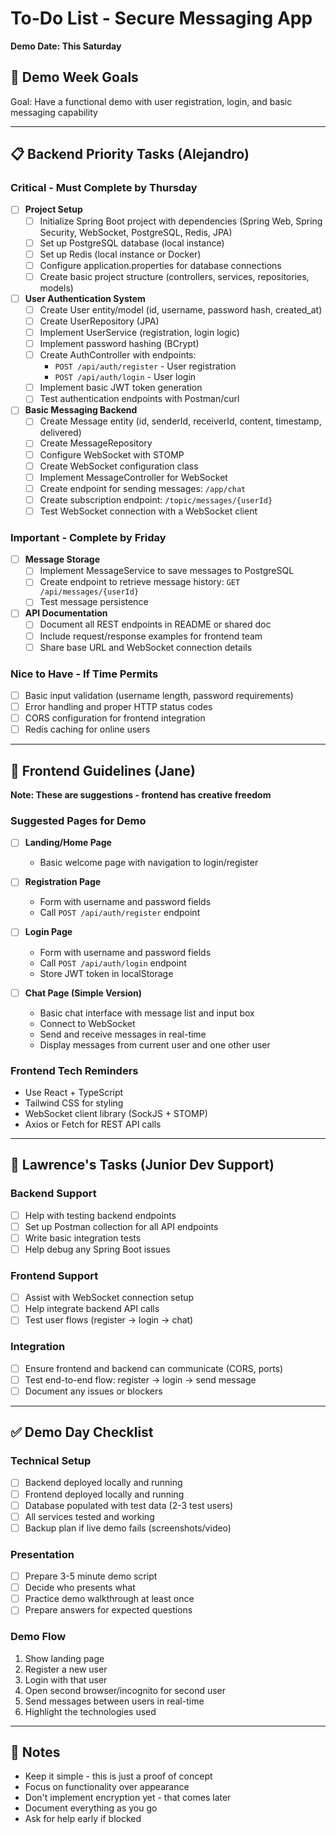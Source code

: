 # To-Do List - Secure Messaging App
**Demo Date: This Saturday**

## 🎯 Demo Week Goals
Goal: Have a functional demo with user registration, login, and basic messaging capability

---

## 📋 Backend Priority Tasks (Alejandro)

### Critical - Must Complete by Thursday
- [ ] **Project Setup**
  - [ ] Initialize Spring Boot project with dependencies (Spring Web, Spring Security, WebSocket, PostgreSQL, Redis, JPA)
  - [ ] Set up PostgreSQL database (local instance)
  - [ ] Set up Redis (local instance or Docker)
  - [ ] Configure application.properties for database connections
  - [ ] Create basic project structure (controllers, services, repositories, models)

- [ ] **User Authentication System**
  - [ ] Create User entity/model (id, username, password hash, created_at)
  - [ ] Create UserRepository (JPA)
  - [ ] Implement UserService (registration, login logic)
  - [ ] Implement password hashing (BCrypt)
  - [ ] Create AuthController with endpoints:
    - `POST /api/auth/register` - User registration
    - `POST /api/auth/login` - User login
  - [ ] Implement basic JWT token generation
  - [ ] Test authentication endpoints with Postman/curl

- [ ] **Basic Messaging Backend**
  - [ ] Create Message entity (id, senderId, receiverId, content, timestamp, delivered)
  - [ ] Create MessageRepository
  - [ ] Configure WebSocket with STOMP
  - [ ] Create WebSocket configuration class
  - [ ] Implement MessageController for WebSocket
  - [ ] Create endpoint for sending messages: `/app/chat`
  - [ ] Create subscription endpoint: `/topic/messages/{userId}`
  - [ ] Test WebSocket connection with a WebSocket client

### Important - Complete by Friday
- [ ] **Message Storage**
  - [ ] Implement MessageService to save messages to PostgreSQL
  - [ ] Create endpoint to retrieve message history: `GET /api/messages/{userId}`
  - [ ] Test message persistence

- [ ] **API Documentation**
  - [ ] Document all REST endpoints in README or shared doc
  - [ ] Include request/response examples for frontend team
  - [ ] Share base URL and WebSocket connection details

### Nice to Have - If Time Permits
- [ ] Basic input validation (username length, password requirements)
- [ ] Error handling and proper HTTP status codes
- [ ] CORS configuration for frontend integration
- [ ] Redis caching for online users

---

## 🎨 Frontend Guidelines (Jane)
**Note: These are suggestions - frontend has creative freedom**

### Suggested Pages for Demo
- [ ] **Landing/Home Page**
  - Basic welcome page with navigation to login/register

- [ ] **Registration Page**
  - Form with username and password fields
  - Call `POST /api/auth/register` endpoint

- [ ] **Login Page**
  - Form with username and password fields
  - Call `POST /api/auth/login` endpoint
  - Store JWT token in localStorage

- [ ] **Chat Page (Simple Version)**
  - Basic chat interface with message list and input box
  - Connect to WebSocket
  - Send and receive messages in real-time
  - Display messages from current user and one other user

### Frontend Tech Reminders
- Use React + TypeScript
- Tailwind CSS for styling
- WebSocket client library (SockJS + STOMP)
- Axios or Fetch for REST API calls

---

## 🔧 Lawrence's Tasks (Junior Dev Support)

### Backend Support
- [ ] Help with testing backend endpoints
- [ ] Set up Postman collection for all API endpoints
- [ ] Write basic integration tests
- [ ] Help debug any Spring Boot issues

### Frontend Support
- [ ] Assist with WebSocket connection setup
- [ ] Help integrate backend API calls
- [ ] Test user flows (register → login → chat)

### Integration
- [ ] Ensure frontend and backend can communicate (CORS, ports)
- [ ] Test end-to-end flow: register → login → send message
- [ ] Document any issues or blockers

---

## ✅ Demo Day Checklist

### Technical Setup
- [ ] Backend deployed locally and running
- [ ] Frontend deployed locally and running
- [ ] Database populated with test data (2-3 test users)
- [ ] All services tested and working
- [ ] Backup plan if live demo fails (screenshots/video)

### Presentation
- [ ] Prepare 3-5 minute demo script
- [ ] Decide who presents what
- [ ] Practice demo walkthrough at least once
- [ ] Prepare answers for expected questions

### Demo Flow
1. Show landing page
2. Register a new user
3. Login with that user
4. Open second browser/incognito for second user
5. Send messages between users in real-time
6. Highlight the technologies used

---

## 📝 Notes
- Keep it simple - this is just a proof of concept
- Focus on functionality over appearance
- Don't implement encryption yet - that comes later
- Document everything as you go
- Ask for help early if blocked
